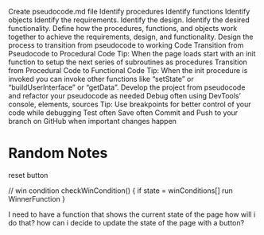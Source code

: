 Create pseudocode.md file
Identify procedures
Identify functions
Identify objects
Identify the requirements.
Identify the design.
Identify the desired functionality.
Define how the procedures, functions, and objects work together to achieve the requirements, design, and functionality.
Design the process to transition from pseudocode to working Code
Transition from Pseudocode to Procedural Code
Tip: When the page loads start with an init function to setup the next series of subroutines as procedures
Transition from Procedural Code to Functional Code
Tip: When the init procedure is invoked you can invoke other functions like “setState” or “buildUserInterface” or “getData”.
Develop the project from pseudocode and refactor your pseudocode as needed
Debug often using DevTools’ console, elements, sources
Tip: Use breakpoints for better control of your code while debugging
Test often
Save often
Commit and Push to your branch on GitHub when important changes happen


# Random Notes
reset button

// win condition
checkWinCondition() {
    if state = winConditions[]
    run WinnerFunction
}

I need to have a function that shows the current state of the page 
how will i do that? 
how can i decide to update the state of the page with a button?
 
